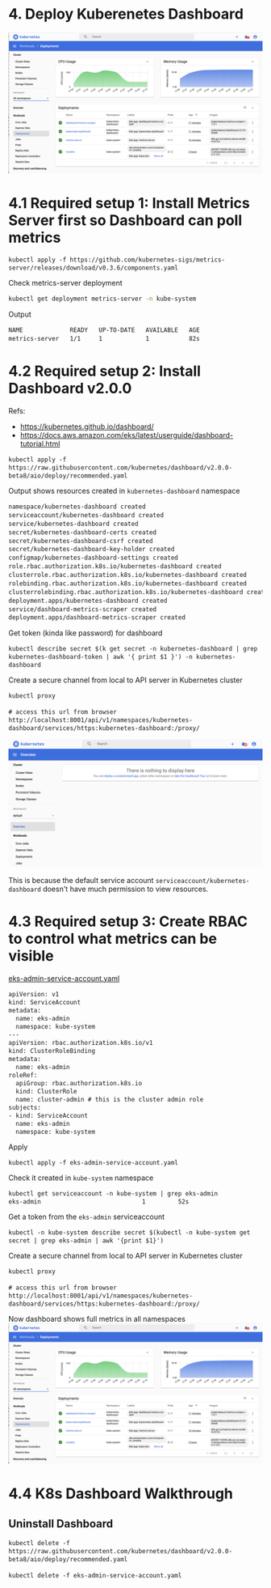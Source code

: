 # 4. Deploy Kuberenetes Dashboard
![alt text](../imgs/k8s_dashboard_admin_permission.png "K8s Architecture")

# 4.1 Required setup 1: Install Metrics Server first so Dashboard can poll metrics
```
kubectl apply -f https://github.com/kubernetes-sigs/metrics-server/releases/download/v0.3.6/components.yaml
```

Check metrics-server deployment
```bash
kubectl get deployment metrics-server -n kube-system
```

Output
```bash
NAME             READY   UP-TO-DATE   AVAILABLE   AGE
metrics-server   1/1     1            1           82s
```

# 4.2 Required setup 2: Install Dashboard v2.0.0
Refs: 
- https://kubernetes.github.io/dashboard/
- https://docs.aws.amazon.com/eks/latest/userguide/dashboard-tutorial.html

```
kubectl apply -f https://raw.githubusercontent.com/kubernetes/dashboard/v2.0.0-beta8/aio/deploy/recommended.yaml
```

Output shows resources created in `kubernetes-dashboard` namespace
```bash
namespace/kubernetes-dashboard created
serviceaccount/kubernetes-dashboard created
service/kubernetes-dashboard created
secret/kubernetes-dashboard-certs created
secret/kubernetes-dashboard-csrf created
secret/kubernetes-dashboard-key-holder created
configmap/kubernetes-dashboard-settings created
role.rbac.authorization.k8s.io/kubernetes-dashboard created
clusterrole.rbac.authorization.k8s.io/kubernetes-dashboard created
rolebinding.rbac.authorization.k8s.io/kubernetes-dashboard created
clusterrolebinding.rbac.authorization.k8s.io/kubernetes-dashboard created
deployment.apps/kubernetes-dashboard created
service/dashboard-metrics-scraper created
deployment.apps/dashboard-metrics-scraper created
```

Get token (kinda like password) for dashboard
```
kubectl describe secret $(k get secret -n kubernetes-dashboard | grep kubernetes-dashboard-token | awk '{ print $1 }') -n kubernetes-dashboard
```

Create a secure channel from local to API server in Kubernetes cluster
```
kubectl proxy

# access this url from browser
http://localhost:8001/api/v1/namespaces/kubernetes-dashboard/services/https:kubernetes-dashboard:/proxy/
```

![alt text](../imgs/k8s_dashboard_without_permission.png "K8s Architecture")

This is because the default service account `serviceaccount/kubernetes-dashboard` doesn't have much permission to view resources.

# 4.3 Required setup 3: Create RBAC to control what metrics can be visible

[eks-admin-service-account.yaml](eks-admin-service-account.yaml)
```
apiVersion: v1
kind: ServiceAccount
metadata:
  name: eks-admin
  namespace: kube-system
---
apiVersion: rbac.authorization.k8s.io/v1
kind: ClusterRoleBinding
metadata:
  name: eks-admin
roleRef:
  apiGroup: rbac.authorization.k8s.io
  kind: ClusterRole
  name: cluster-admin # this is the cluster admin role
subjects:
- kind: ServiceAccount
  name: eks-admin
  namespace: kube-system
```

Apply
```
kubectl apply -f eks-admin-service-account.yaml
```

Check it created in `kube-system` namespace
```
kubectl get serviceaccount -n kube-system | grep eks-admin
eks-admin                            1         52s
```

Get a token from the `eks-admin` serviceaccount
```
kubectl -n kube-system describe secret $(kubectl -n kube-system get secret | grep eks-admin | awk '{print $1}')
```

Create a secure channel from local to API server in Kubernetes cluster
```
kubectl proxy

# access this url from browser
http://localhost:8001/api/v1/namespaces/kubernetes-dashboard/services/https:kubernetes-dashboard:/proxy/
```

Now dashboard shows full metrics in all namespaces
![alt text](../imgs/k8s_dashboard_admin_permission.png "K8s Architecture")

# 4.4 K8s Dashboard Walkthrough


## Uninstall Dashboard
```
kubectl delete -f https://raw.githubusercontent.com/kubernetes/dashboard/v2.0.0-beta8/aio/deploy/recommended.yaml

kubectl delete -f eks-admin-service-account.yaml
```
